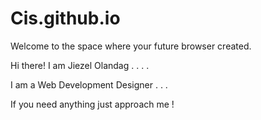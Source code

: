 # Cis.github.io
Welcome to the space where your future browser created.

Hi there! I am Jiezel Olandag . . . .

I am a Web Development Designer . . . 

If you need anything just approach me !
